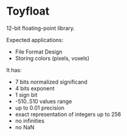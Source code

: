 # Toyfloat

12-bit floating-point library.

Expected applications:

* File Format Design
* Storing colors (pixels, voxels)

It has:

* 7 bits normalized significand
* 4 bits exponent
* 1 sign bit
* -510..510 values range
* up to 0.01 precision
* exact representation of integers up to 256
* no infinities
* no NaN
